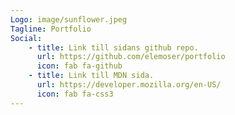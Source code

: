 ```yaml
---
Logo: image/sunflower.jpeg
Tagline: Portfolio
Social:
    - title: Link till sidans github repo.
      url: https://github.com/elemoser/portfolio
      icon: fab fa-github
    - title: Link till MDN sida.
      url: https://developer.mozilla.org/en-US/
      icon: fab fa-css3
---
```

